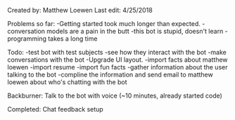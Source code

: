 Created by: Matthew Loewen
Last edit: 4/25/2018

Problems so far:
-Getting started took much longer than expected. 
-conversation models are a pain in the butt
-this bot is stupid, doesn't learn
-programming takes a long time 

Todo:
-test bot with test subjects 
    -see how they interact with the bot
-make conversations with the bot
-Upgrade UI layout. 
-import facts about matthew loewen
-import resume
-import fun facts 
-gather information about the user talking to the bot
-compline the information and send email to matthew loewen about who's chatting with the bot

Backburner:
Talk to the bot with voice (~10 minutes, already started code)

Completed:
Chat feedback
setup